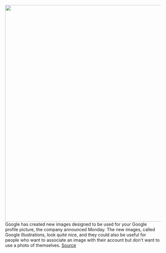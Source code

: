 <img src='https://cdn.vox-cdn.com/thumbor/tkrkEY-pX2WqAqctynMlQImxtq0=/0x0:1000x414/1200x800/filters:focal(420x127:580x287)/cdn.vox-cdn.com/uploads/chorus_image/image/69916549/Collage_cover_1_YAP7dMt.max_1000.0.jpg' width='700px' /><br/>
Google has created new images designed to be used for your Google profile picture, the company announced Monday. The new images, called Google Illustrations, look quite nice, and they could also be useful for people who want to associate an image with their account but don't want to use a photo of themselves.
<a href='https://www.theverge.com/2021/9/27/22696925/google-illustrations-gmail-avatar-workspace-contacts-android-profile-pic'> Source <a/>